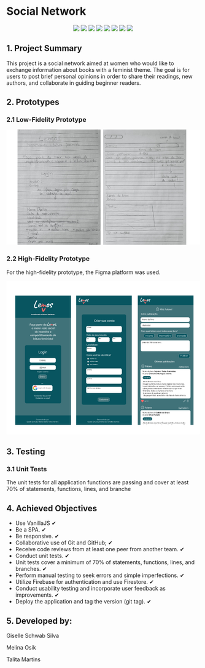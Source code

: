 # Social Network

<div align="center">
<img src="https://cdn.jsdelivr.net/gh/devicons/devicon/icons/javascript/javascript-original.svg" height="30px";/>
<img src="https://cdn.jsdelivr.net/gh/devicons/devicon/icons/html5/html5-original.svg" height="30px";/>
<img src="https://cdn.jsdelivr.net/gh/devicons/devicon/icons/css3/css3-original.svg" height="30px";/>
<img src="https://cdn.jsdelivr.net/gh/devicons/devicon/icons/git/git-original.svg" height="30px";/>
<img src="https://cdn.jsdelivr.net/gh/devicons/devicon/icons/github/github-original.svg" 
<img src="https://cdn.jsdelivr.net/gh/devicons/devicon/icons/nodejs/nodejs-original.svg" height="30px";/>
<img src="https://cdn.jsdelivr.net/gh/devicons/devicon/icons/firebase/firebase-plain.svg" height="30px";/>
<img src="https://cdn.jsdelivr.net/gh/devicons/devicon/icons/figma/figma-original.svg" height="30px";/>
<img src="https://cdn.jsdelivr.net/gh/devicons/devicon/icons/trello/trello-plain.svg" height="30px";/>
</div>   


## 1. Project Summary

This project is a social network aimed at women who would like to exchange information about books with a feminist theme. The goal is for users to post brief personal opinions in order to share their readings, new authors, and collaborate in guiding beginner readers.

## 2. Prototypes

### 2.1 Low-Fidelity Prototype

<p align="center"><img src="src/imagens/prototipo-baixa.png" height="300px"></p>


### 2.2 High-Fidelity Prototype

For the high-fidelity prototype, the Figma platform was used.

<p align="center"><img src="src/imagens/prototipo-alta.png" height="400px"></p>


## 3. Testing

### 3.1 Unit Tests

The unit tests for all application functions are passing and cover at least 70% of statements, functions, lines, and branche

## 4. Achieved Objectives
- Use VanillaJS ✔
- Be a SPA. ✔
- Be responsive. ✔
- Collaborative use of Git and GitHub; ✔
- Receive code reviews from at least one peer from another team. ✔
- Conduct unit tests. ✔
- Unit tests cover a minimum of 70% of statements, functions, lines, and branches. ✔
- Perform manual testing to seek errors and simple imperfections. ✔
- Utilize Firebase for authentication and use Firestore. ✔
- Conduct usability testing and incorporate user feedback as improvements. ✔
- Deploy the application and tag the version (git tag). ✔


## 5. Developed by: 

Giselle Schwab Silva  

Melina Osik 

Talita Martins  
